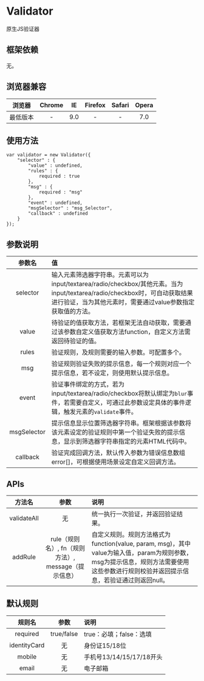 # Validator
原生JS验证器

## 框架依赖

无。

## 浏览器兼容

|浏览器|Chrome|IE|Firefox|Safari|Opera|
|:----:|:-------:|:-------:|:------:|:-------:|:-------:|
|最低版本|-|9.0|-|-|7.0|

## 使用方法

	var validator = new Validator({
		"selector" : {
			"value" : undefined,
			"rules" : {
				required : true
			},
			"msg" : {
				required : "msg"
			},
			"event" : undefined,
			"msgSelector" : "msg_Selector",
			"callback" : undefined
		}
	});

## 参数说明

|参数名|值|
|:-------------------------------:|:------------------------------------------------------------------|
|selector|输入元素筛选器字符串。元素可以为input/textarea/radio/checkbox/其他元素。当为input/textarea/radio/checkbox时，可自动获取结果进行验证，当为其他元素时，需要通过value参数指定获取值的方法。|
|value|待验证的值获取方法，若框架无法自动获取，需要通过该参数自定义值获取方法function，自定义方法需返回待验证的值。|
|rules|验证规则，及规则需要的输入参数。可配置多个。|
|msg|验证规则验证失败的提示信息，每一个规则对应一个提示信息，若不设定，则使用默认提示信息。|
|event|验证事件绑定的方式，若为input/textarea/radio/checkbox将默认绑定为<code>blur</code>事件，若需要自定义，可通过此参数设定具体的事件逻辑，触发元素的<code>validate</code>事件。|
|msgSelector|提示信息显示位置筛选器字符串。框架根据该参数将该元素设定的验证规则中第一个验证失败的提示信息，显示到筛选器字符串指定的元素HTML代码中。|
|callback|验证完成回调方法，默认传入参数为错误信息数组error[]，可根据使用场景设定自定义回调方法。|

## APIs

|方法名|参数|说明|
|:-------------------------------:|:-------------------------------:|:-----------------------------------------------|
|validateAll|无|统一执行一次验证，并返回验证结果。|
|addRule|rule（规则名）, fn（规则方法）, message（提示信息）|自定义规则。规则方法格式为function(value, param, msg)，其中value为输入值，param为规则参数，msg为提示信息，规则方法需要使用这些参数进行规则校验并返回提示信息，若验证通过则返回null。|

## 默认规则

|规则名|参数|说明|
|:-------------------------------:|:-------------------------------:|:-----------------------------------------------|
|required|true/false|true：必填；false：选填|
|identityCard|无|身份证15/18位|
|mobile|无|手机号13/14/15/17/18开头|
|email|无|电子邮箱|
